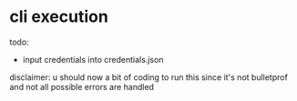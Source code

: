 # cli execution
todo:

- input credentials into credentials.json

disclaimer: u should now a bit of coding to run this since it's not bulletprof and not all possible errors are handled
